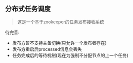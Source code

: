 ## 分布式任务调度
> 这是一个基于zookeeper的任务发布接收系统

待完善:
- 发布方暂不支持主备切换(只允许一个发布者存在)
- 发布方重启后processed信息会丢失
- 任务完成后的等待机制(现在为强制不分配节点的上一个任务)